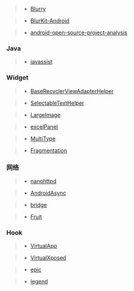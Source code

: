 
> * [Blurry](https://github.com/wasabeef/Blurry "Blurry")

> * [BlurKit-Android](https://github.com/wonderkiln/BlurKit-Android)

> * [android-open-source-project-analysis](https://github.com/guoxiaoxing/android-open-source-project-analysis)

### Java

> * [javassist](https://github.com/jboss-javassist/javassist)

### Widget

> * [BaseRecyclerViewAdapterHelper](https://github.com/CymChad/BaseRecyclerViewAdapterHelper)

> * [SelectableTextHelper](https://github.com/laobie/SelectableTextHelper)

> * [LargeImage](https://github.com/LuckyJayce/LargeImage)

> * [excelPanel](https://github.com/zhouchaoyuan/excelPanel)

> * [MultiType](https://github.com/drakeet/MultiType)

> * [Fragmentation](https://github.com/YoKeyword/Fragmentation)

### 网络

> * [nanohttpd](https://github.com/NanoHttpd/nanohttpd)

> * [AndroidAsync](https://github.com/koush/AndroidAsync)

> * [bridge](https://github.com/afollestad/bridge)

> * [Fruit](https://github.com/ghuiii/Fruit)

### Hook

> * [VirtualApp](https://github.com/asLody/VirtualApp)

> * [VirtualXposed](https://github.com/android-hacker/VirtualXposed)

> * [epic](https://github.com/tiann/epic)

> * [legend](https://github.com/asLody/legend)

